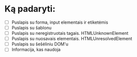 # Ką padaryti:

- [ ] Puslapis su forma, input elementais ir etiketėmis
- [ ] Puslapis su šablonu
- [ ] Puslapis su neregistruotais tagais. HTMLUnknownElement
- [ ] Puslapis su nuosavais elementais. HTMLUnresolvedElement
- [ ] Puslapis su šešėliniu DOM'u
- [ ] Informacija, kas naudoja